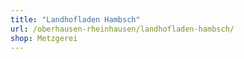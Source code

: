 ```yaml
---
title: "Landhofladen Hambsch"
url: /oberhausen-rheinhausen/landhofladen-hambsch/
shop: Metzgerei
---
```

